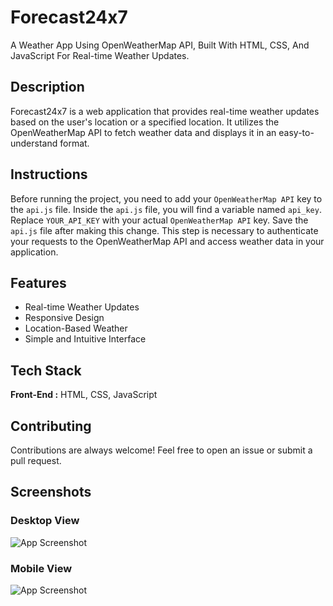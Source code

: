 # Forecast24x7

A Weather App Using OpenWeatherMap API, Built With HTML, CSS, And JavaScript For Real-time Weather Updates.

## Description

Forecast24x7 is a web application that provides real-time weather updates based on the user's location or a specified location. It utilizes the OpenWeatherMap API to fetch weather data and displays it in an easy-to-understand format.

## Instructions

Before running the project, you need to add your `OpenWeatherMap API` key to the `api.js` file. Inside the `api.js` file, you will find a variable named `api_key`. Replace `YOUR_API_KEY` with your actual `OpenWeatherMap API` key. Save the `api.js` file after making this change. This step is necessary to authenticate your requests to the OpenWeatherMap API and access weather data in your application.

## Features

- Real-time Weather Updates
- Responsive Design
- Location-Based Weather
- Simple and Intuitive Interface

## Tech Stack

**Front-End :** HTML, CSS, JavaScript

## Contributing

Contributions are always welcome! Feel free to open an issue or submit a pull request.

## Screenshots

### Desktop View

![App Screenshot](https://github.com/sayedanowar/Full-fledged-Weather-App/blob/main/preview.png)

### Mobile View

![App Screenshot](https://github.com/sayedanowar/Full-fledged-Weather-App/blob/main/view.png)